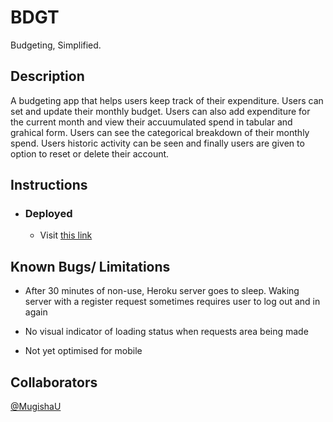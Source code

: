 # BDGT

Budgeting, Simplified.

## Description

A budgeting app that helps users keep track of their expenditure. Users can set and update their monthly budget. Users can also add expenditure for the current month and view their accuumulated spend in tabular and grahical form. Users can see the categorical breakdown of their monthly spend. Users historic activity can be seen and finally users are given to option to reset or delete their account.

## Instructions

- ### Deployed
  - Visit [this link](https://bdgt.netlify.app/)

## Known Bugs/ Limitations

- After 30 minutes of non-use, Heroku server goes to sleep. Waking server with a register request sometimes requires user to log out and in again

- No visual indicator of loading status when requests area being made

- Not yet optimised for mobile

## Collaborators

[@MugishaU](https://github.com/MugishaU)
